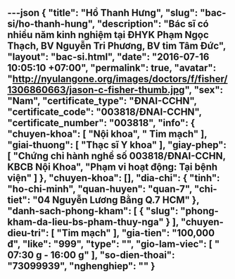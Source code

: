 ---json
{
    "title": "Hồ Thanh Hưng",
    "slug": "bac-si/ho-thanh-hung",
    "description": "Bác sĩ có nhiều năm kinh nghiệm tại ĐHYK Phạm Ngọc Thạch, BV Nguyễn Tri Phương, BV tim Tâm Đức",
    "layout": "bac-si.html",
    "date": "2016-07-16 10:05:10 +07:00",
    "permalink": true,
    "avatar": "http://nyulangone.org/images/doctors/f/fisher/1306860663/jason-c-fisher-thumb.jpg",
    "sex": "Nam",
    "certificate_type": "ĐNAI-CCHN",
    "certificate_code": "003818/ĐNAI-CCHN",
    "certificate_number": "003818",
    "info": {
        "chuyen-khoa": [
            "Nội khoa",
            " Tim mạch"
        ],
        "giai-thuong": [
            "Thạc sĩ Y khoa"
        ],
        "giay-phep": [
            "Chứng chỉ hành nghề số 003818/ĐNAI-CCHN, KBCB Nội Khoa",
            "Phạm vi hoạt động: Tại bệnh viện"
        ]
    },
    "chuyen-khoa": [],
    "dia-chi": {
        "tinh": "ho-chi-minh",
        "quan-huyen": "quan-7",
        "chi-tiet": "04 Nguyễn Lương Bằng Q.7 HCM"
    },
    "danh-sach-phong-kham": [
        {
            "slug": "phong-kham-da-lieu-bs-pham-thuy-nga"
        }
    ],
    "chuyen-dieu-tri": [
        "Tim mạch"
    ],
    "gia-tien": "100,000 đ",
    "like": "999",
    "type": "",
    "gio-lam-viec": [
        " 07:30 g - 16:00 g"
    ],
    "so-dien-thoai": "73099939",
    "nghenghiep": ""
}
---
